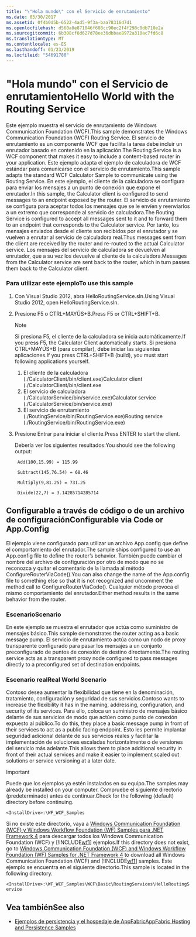 ```yaml
---
title: "\"Hola mundo\" con el Servicio de enrutamiento"
ms.date: 03/30/2017
ms.assetid: 0f4b0d5b-6522-4ad5-9f3a-baa78316d7d1
ms.openlocfilehash: d560a8e871846f608cc90ec2f4f298c0db710e2a
ms.sourcegitcommit: 6b308cf6d627d78ee36dbbae8972a310ac7fd6c8
ms.translationtype: MT
ms.contentlocale: es-ES
ms.lasthandoff: 01/23/2019
ms.locfileid: "54691780"
---
```

# <a name="hello-world-with-the-routing-service"></a><span data-ttu-id="c145a-102">"Hola mundo" con el Servicio de enrutamiento</span><span class="sxs-lookup"><span data-stu-id="c145a-102">Hello World with the Routing Service</span></span>
<span data-ttu-id="c145a-103">Este ejemplo muestra el servicio de enrutamiento de Windows Communication Foundation (WCF).</span><span class="sxs-lookup"><span data-stu-id="c145a-103">This sample demonstrates the Windows Communication Foundation (WCF) Routing Service.</span></span> <span data-ttu-id="c145a-104">El servicio de enrutamiento es un componente WCF que facilita la tarea debe incluir un enrutador basado en contenido en la aplicación.</span><span class="sxs-lookup"><span data-stu-id="c145a-104">The Routing Service is a WCF component that makes it easy to include a content-based router in your application.</span></span> <span data-ttu-id="c145a-105">Este ejemplo adapta el ejemplo de calculadora de WCF estándar para comunicarse con el servicio de enrutamiento.</span><span class="sxs-lookup"><span data-stu-id="c145a-105">This sample adapts the standard WCF Calculator Sample to communicate using the Routing Service.</span></span> <span data-ttu-id="c145a-106">En este ejemplo, el cliente de la calculadora se configura para enviar los mensajes a un punto de conexión que expone el enrutador.</span><span class="sxs-lookup"><span data-stu-id="c145a-106">In this sample, the Calculator client is configured to send messages to an endpoint exposed by the router.</span></span> <span data-ttu-id="c145a-107">El servicio de enrutamiento se configura para aceptar todos los mensajes que se le envíen y reenviarlos a un extremo que corresponde al servicio de calculadora.</span><span class="sxs-lookup"><span data-stu-id="c145a-107">The Routing Service is configured to accept all messages sent to it and to forward them to an endpoint that corresponds to the Calculator service.</span></span> <span data-ttu-id="c145a-108">Por tanto, los mensajes enviados desde el cliente son recibidos por el enrutador y se vuelven a enrutar al servicio de calculadora real.</span><span class="sxs-lookup"><span data-stu-id="c145a-108">Thus messages sent from the client are received by the router and re-routed to the actual Calculator service.</span></span> <span data-ttu-id="c145a-109">Los mensajes del servicio de calculadora se devuelven al enrutador, que a su vez los devuelve al cliente de la calculadora.</span><span class="sxs-lookup"><span data-stu-id="c145a-109">Messages from the Calculator service are sent back to the router, which in turn passes them back to the Calculator client.</span></span>

### <a name="to-use-this-sample"></a><span data-ttu-id="c145a-110">Para utilizar este ejemplo</span><span class="sxs-lookup"><span data-stu-id="c145a-110">To use this sample</span></span>

1.  <span data-ttu-id="c145a-111">Con Visual Studio 2012, abra HelloRoutingService.sln.</span><span class="sxs-lookup"><span data-stu-id="c145a-111">Using Visual Studio 2012, open HelloRoutingService.sln.</span></span>

2.  <span data-ttu-id="c145a-112">Presione F5 o CTRL+MAYÚS+B.</span><span class="sxs-lookup"><span data-stu-id="c145a-112">Press F5 or CTRL+SHIFT+B.</span></span>

    > [!NOTE]
    >  <span data-ttu-id="c145a-113">Si presiona F5, el cliente de la calculadora se inicia automáticamente.</span><span class="sxs-lookup"><span data-stu-id="c145a-113">If you press F5, the Calculator Client automatically starts.</span></span> <span data-ttu-id="c145a-114">Si presiona CTRL+MAYÚS+B (para compilar), debe iniciar las siguientes aplicaciones.</span><span class="sxs-lookup"><span data-stu-id="c145a-114">If you press CTRL+SHIFT+B (build), you must start following applications yourself.</span></span>
    >
    > 1.  <span data-ttu-id="c145a-115">El cliente de la calculadora (./CalculatorClient/bin/client.exe)</span><span class="sxs-lookup"><span data-stu-id="c145a-115">Calculator client (./CalculatorClient/bin/client.exe</span></span>
    > 2.  <span data-ttu-id="c145a-116">El servicio de calculadora (./CalculatorService/bin/service.exe)</span><span class="sxs-lookup"><span data-stu-id="c145a-116">Calculator service (./CalculatorService/bin/service.exe)</span></span>
    > 3.  <span data-ttu-id="c145a-117">El servicio de enrutamiento (./RoutingService/bin/RoutingService.exe)</span><span class="sxs-lookup"><span data-stu-id="c145a-117">Routing service (./RoutingService/bin/RoutingService.exe)</span></span>

3.  <span data-ttu-id="c145a-118">Presione Entrar para iniciar el cliente.</span><span class="sxs-lookup"><span data-stu-id="c145a-118">Press ENTER to start the client.</span></span>

     <span data-ttu-id="c145a-119">Debería ver los siguientes resultados:</span><span class="sxs-lookup"><span data-stu-id="c145a-119">You should see the following output:</span></span>

    ```console
     Add(100,15.99) = 115.99

     Subtract(145,76.54) = 68.46

     Multiply(9,81.25) = 731.25

     Divide(22,7) = 3.14285714285714
    ```

## <a name="configurable-via-code-or-appconfig"></a><span data-ttu-id="c145a-120">Configurable a través de código o de un archivo de configuración</span><span class="sxs-lookup"><span data-stu-id="c145a-120">Configurable via Code or App.Config</span></span>
 <span data-ttu-id="c145a-121">El ejemplo viene configurado para utilizar un archivo App.config que define el comportamiento del enrutador.</span><span class="sxs-lookup"><span data-stu-id="c145a-121">The sample ships configured to use an App.config file to define the router’s behavior.</span></span> <span data-ttu-id="c145a-122">También puede cambiar el nombre del archivo de configuración por otro de modo que no se reconozca y quitar el comentario de la llamada al método ConfigureRouterViaCode().</span><span class="sxs-lookup"><span data-stu-id="c145a-122">You can also change the name of the App.config file to something else so that it is not recognized and uncomment the method call to ConfigureRouterViaCode().</span></span> <span data-ttu-id="c145a-123">Cualquier método provoca el mismo comportamiento del enrutador.</span><span class="sxs-lookup"><span data-stu-id="c145a-123">Either method results in the same behavior from the router.</span></span>

### <a name="scenario"></a><span data-ttu-id="c145a-124">Escenario</span><span class="sxs-lookup"><span data-stu-id="c145a-124">Scenario</span></span>
 <span data-ttu-id="c145a-125">En este ejemplo se muestra el enrutador que actúa como suministro de mensajes básico.</span><span class="sxs-lookup"><span data-stu-id="c145a-125">This sample demonstrates the router acting as a basic message pump.</span></span> <span data-ttu-id="c145a-126">El servicio de enrutamiento actúa como un nodo de proxy transparente configurado para pasar los mensajes a un conjunto preconfigurado de puntos de conexión de destino directamente.</span><span class="sxs-lookup"><span data-stu-id="c145a-126">The routing service acts as a transparent proxy node configured to pass messages directly to a preconfigured set of destination endpoints.</span></span>

### <a name="real-world-scenario"></a><span data-ttu-id="c145a-127">Escenario real</span><span class="sxs-lookup"><span data-stu-id="c145a-127">Real World Scenario</span></span>
 <span data-ttu-id="c145a-128">Contoso desea aumentar la flexibilidad que tiene en la denominación, tratamiento, configuración y seguridad de sus servicios.</span><span class="sxs-lookup"><span data-stu-id="c145a-128">Contoso wants to increase the flexibility it has in the naming, addressing, configuration, and security of its services.</span></span> <span data-ttu-id="c145a-129">Para ello, coloca un suministro de mensajes básico delante de sus servicios de modo que actúen como punto de conexión expuesto al público.</span><span class="sxs-lookup"><span data-stu-id="c145a-129">To do this, they place a basic message pump in front of their services to act as a public facing endpoint.</span></span> <span data-ttu-id="c145a-130">Esto les permite implantar seguridad adicional delante de sus servicios reales y facilitar la implementación de soluciones escaladas horizontalmente o de versiones del servicio más adelante.</span><span class="sxs-lookup"><span data-stu-id="c145a-130">This allows them to place additional security in front of their actual services and make it easier to implement scaled out solutions or service versioning at a later date.</span></span>

> [!IMPORTANT]
>  <span data-ttu-id="c145a-131">Puede que los ejemplos ya estén instalados en su equipo.</span><span class="sxs-lookup"><span data-stu-id="c145a-131">The samples may already be installed on your computer.</span></span> <span data-ttu-id="c145a-132">Compruebe el siguiente directorio (predeterminado) antes de continuar.</span><span class="sxs-lookup"><span data-stu-id="c145a-132">Check for the following (default) directory before continuing.</span></span>  
>   
>  `<InstallDrive>:\WF_WCF_Samples`  
>   
>  <span data-ttu-id="c145a-133">Si no existe este directorio, vaya a [Windows Communication Foundation (WCF) y Windows Workflow Foundation (WF) Samples para .NET Framework 4](https://go.microsoft.com/fwlink/?LinkId=150780) para descargar todos los Windows Communication Foundation (WCF) y [!INCLUDE[wf1](../../../../includes/wf1-md.md)] ejemplos.</span><span class="sxs-lookup"><span data-stu-id="c145a-133">If this directory does not exist, go to [Windows Communication Foundation (WCF) and Windows Workflow Foundation (WF) Samples for .NET Framework 4](https://go.microsoft.com/fwlink/?LinkId=150780) to download all Windows Communication Foundation (WCF) and [!INCLUDE[wf1](../../../../includes/wf1-md.md)] samples.</span></span> <span data-ttu-id="c145a-134">Este ejemplo se encuentra en el siguiente directorio.</span><span class="sxs-lookup"><span data-stu-id="c145a-134">This sample is located in the following directory.</span></span>  
>   
>  `<InstallDrive>:\WF_WCF_Samples\WCF\Basic\RoutingServices\HelloRoutingService`  
  
## <a name="see-also"></a><span data-ttu-id="c145a-135">Vea también</span><span class="sxs-lookup"><span data-stu-id="c145a-135">See also</span></span>
- [<span data-ttu-id="c145a-136">Ejemplos de persistencia y el hospedaje de AppFabric</span><span class="sxs-lookup"><span data-stu-id="c145a-136">AppFabric Hosting and Persistence Samples</span></span>](https://go.microsoft.com/fwlink/?LinkId=193961)

